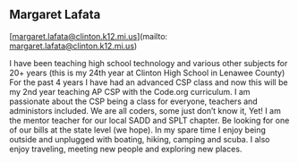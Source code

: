 ## Margaret Lafata

[margaret.lafata@clinton.k12.mi.us](mailto: margaret.lafata@clinton.k12.mi.us)

I have been teaching high school technology and various other subjects for 20+ years (this is my 24th year at Clinton High School in Lenawee County) For the past 4 years I have had an advanced CSP class and now this will be my 2nd year teaching AP CSP with the Code.org curriculum. I am passionate about the CSP being a class for everyone, teachers and administors included. We are all coders, some just don’t know it, Yet!  I am the mentor teacher for our local SADD  and SPLT chapter. Be looking for one of our bills at the state level (we hope). In my spare time I enjoy being outside and unplugged with boating, hiking, camping and scuba. I also enjoy traveling, meeting new people and exploring new places.
